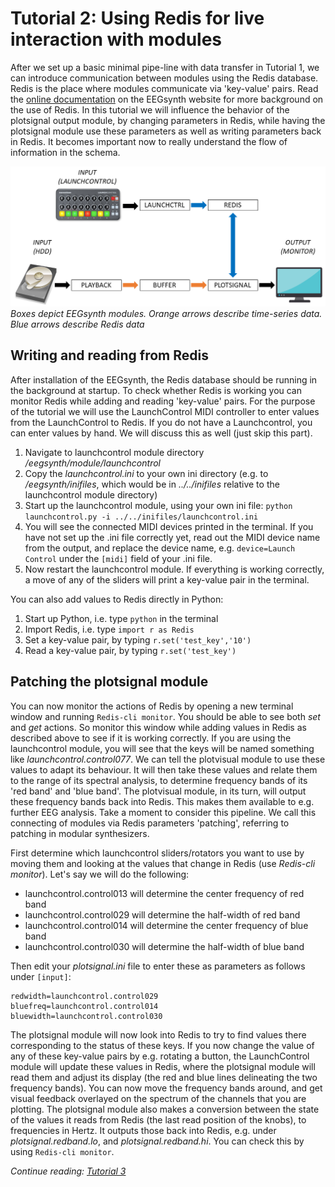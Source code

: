 
# Tutorial 2: Using Redis for live interaction with modules

After we set up a basic minimal pipe-line with data transfer in Tutorial 1, we can introduce communication between modules using the Redis database. Redis is the place where modules communicate via 'key-value' pairs. Read the [online documentation](http://www.ouunpo.com/eegsynth/?page_id=514) on the EEGsynth website for more background on the use of Redis. In this tutorial we will influence the behavior of the plotsignal output module, by changing parameters in Redis, while having the plotsignal module use these parameters as well as writing parameters back in Redis. It becomes important now to really understand the flow of information in the schema.

![Schema Tutorial 2](figures/Tutorial2.png)
*Boxes depict EEGsynth modules. Orange arrows describe time-series data. Blue arrows describe Redis data*

## Writing and reading from Redis

After installation of the EEGsynth, the Redis database should be running in the background at startup. To check whether Redis is working you can monitor Redis while adding and reading 'key-value' pairs. For the purpose of the tutorial we will use the LaunchControl MIDI controller to enter values from the LaunchControl to Redis. If you do not have a Launchcontrol, you can enter values by hand. We will discuss this as well (just skip this part).

1.   Navigate to launchcontrol module directory _/eegsynth/module/launchcontrol_
2.   Copy the _launchcontrol.ini_ to your own ini directory (e.g. to _/eegsynth/inifiles_, which would be in 
_../../inifiles_ relative to the launchcontrol module directory)
3.   Start up the launchcontrol module, using your own ini file: 
```python launchcontrol.py -i ../../inifiles/launchcontrol.ini```
4.   You will see the connected MIDI devices printed in the terminal. If you have not set up the .ini 
file correctly yet, read out the MIDI device name from the output, and replace the device name, e.g.
```device=Launch Control``` under the ```[midi]``` field of your .ini file.
5.   Now restart the launchcontrol module. If everything is working correctly, a move of any of the 
sliders will print a key-value pair in the terminal.

You can also add values to Redis directly in Python:

1.   Start up Python, i.e. type ```python``` in the terminal
2.   Import Redis, i.e. type ```import r as Redis```
3.   Set a key-value pair, by typing ```r.set('test_key','10')```
4.   Read a key-value pair, by typing ```r.set('test_key')```

## Patching the plotsignal module

You can now monitor the actions of Redis by opening a new terminal window and running 
```Redis-cli monitor```. 
You should be able to see both _set_ and _get_ actions. So monitor this window while adding values 
in Redis as described above to see if it is working correctly. If you are using the launchcontrol 
module, you will see that the keys will be named something like _launchcontrol.control077_. 
We can tell the plotvisual module to use these values to adapt its behaviour. It will then take 
these values and relate them to the range of its spectral analysis, to determine frequency bands 
of its 'red band' and 'blue band'. The plotvisual module, in its turn, will output these frequency 
bands back into Redis. This makes them available to e.g. further EEG analysis. Take a moment to 
consider this pipeline. We call this connecting of modules via Redis parameters 'patching', 
referring to patching in modular synthesizers.

First determine which launchcontrol sliders/rotators you want to use by moving them and looking at the values that change in Redis (use _Redis-cli monitor_). Let's say we will do the following:
* launchcontrol.control013 will determine the center frequency of red band
* launchcontrol.control029 will determine the half-width of red band
* launchcontrol.control014 will determine the center frequency of blue band
* launchcontrol.control030 will determine the half-width of blue band

Then edit your _plotsignal.ini_ file to enter these as parameters as follows under ```[input]```:

```redfreq=launchcontrol.control013
redwidth=launchcontrol.control029
bluefreq=launchcontrol.control014
bluewidth=launchcontrol.control030
```

The plotsignal module will now look into Redis to try to find values there corresponding to the status of these keys. 
If you now change the value of any of these key-value pairs by e.g. rotating a button, 
the LaunchControl module will update these values in Redis, where the plotsignal module will 
read them and adjust its display (the red and blue lines delineating the two frequency bands). 
You can now move the frequency bands around, and get visual feedback overlayed on the spectrum 
of the channels that you are plotting. The plotsignal module also makes a conversion between the 
state of the values it reads from Redis (the last read position of the knobs), to frequencies in 
Hertz. It outputs those back into Redis, e.g. under _plotsignal.redband.lo_, and 
_plotsignal.redband.hi_. You can check this by using ```Redis-cli monitor```.

_Continue reading: [Tutorial 3](tutorial3.md)_